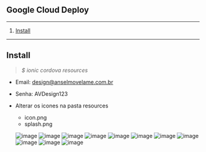 ## Google Cloud Deploy
*******
 1. [Install](#install)

*******
<div id='install'/>

## Install

>*$ ionic cordova resources*
* Email: design@anselmovelame.com.br
* Senha: AVDesign123

* Alterar os icones na pasta resources
    * icon.png 
    * splash.png
    
    ![image](icon-1.png) 
    ![image](icon-2.png) 
    ![image](icon-3.png)
    ![image](icon-4.png) 
    ![image](icon-5.png)
    ![image](icon-6.png)
    ![image](icon-8.png)
    ![image](icon-9.png)
    ![image](icon-10.png)
    ![image](icon-11.png)
    ![image](icon-12.png)
